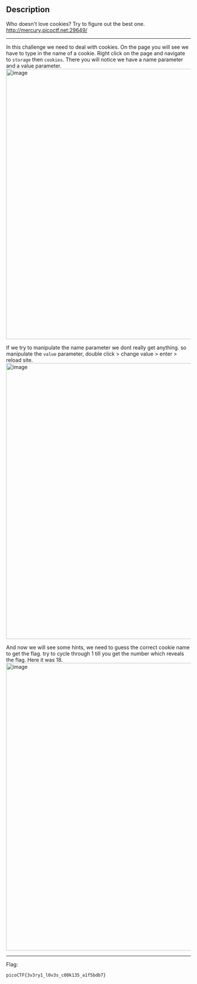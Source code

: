 ## Description
Who doesn't love cookies? Try to figure out the best one. http://mercury.picoctf.net:29649/

---
In this challenge we need to deal with cookies. On the page you will see we have to type in the name of a cookie. Right click on the page and navigate to `storage` then `cookies`. 
There you will notice we have a name parameter and a value parameter. <br>
<img width="1362" height="736" alt="image" src="https://github.com/user-attachments/assets/ca5006b5-77fe-4afc-aa2e-cd7ee630402d" /><br>

If we try to manipulate the name parameter we dont really get anything. so manipulate the `value` parameter, double click > change value > enter > reload site.<br>
<img width="1412" height="751" alt="image" src="https://github.com/user-attachments/assets/753878d5-c650-443f-8384-840d7d2274ae" /><br>

And now we will see some hints, we need to guess the correct cookie name to get the flag. try to cycle through 1 till you get the number which reveals the flag. Here it was 18.<br>
<img width="1400" height="783" alt="image" src="https://github.com/user-attachments/assets/a4b6d379-82a1-49ce-bb24-5705fb94aa9b" /><br>

---
Flag:
```text
picoCTF{3v3ry1_l0v3s_c00k135_a1f5bdb7}
```
